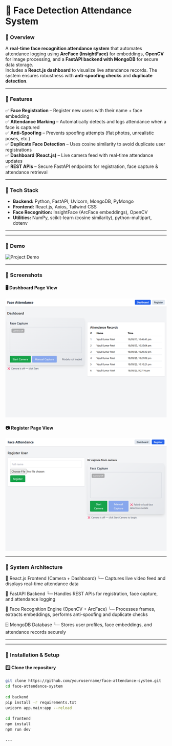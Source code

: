 # 📌 Face Detection Attendance System

### 🔹 Overview
A **real-time face recognition attendance system** that automates attendance logging using **ArcFace (InsightFace)** for embeddings, **OpenCV** for image processing, and a **FastAPI backend with MongoDB** for secure data storage.  
Includes a **React.js dashboard** to visualize live attendance records. The system ensures robustness with **anti-spoofing checks** and **duplicate detection**.

---

### 🔹 Features
✅ **Face Registration** – Register new users with their name + face embedding  
✅ **Attendance Marking** – Automatically detects and logs attendance when a face is captured  
✅ **Anti-Spoofing** – Prevents spoofing attempts (flat photos, unrealistic poses, etc.)  
✅ **Duplicate Face Detection** – Uses cosine similarity to avoid duplicate user registrations  
✅ **Dashboard (React.js)** – Live camera feed with real-time attendance updates  
✅ **REST APIs** – Secure FastAPI endpoints for registration, face capture & attendance retrieval  

---

### 🔹 Tech Stack
- **Backend:** Python, FastAPI, Uvicorn, MongoDB, PyMongo  
- **Frontend:** React.js, Axios, Tailwind CSS  
- **Face Recognition:** InsightFace (ArcFace embeddings), OpenCV  
- **Utilities:** NumPy, scikit-learn (cosine similarity), python-multipart, dotenv  

---

---

### 🔹 Demo

![Project Demo](./public/Face_Project.gif)

---

### 🔹 Screenshots

#### 🖥️ Dashboard Page View  
![Dashboard Page Screenshot](./public/Dashboard_Page.png)

#### 📷 Register Page View  
![Register Page Screenshot](./public/Register_Page.png)

---

### 🔹 System Architecture

📸 React.js Frontend (Camera + Dashboard)
    └─ Captures live video feed and displays real-time attendance data

🔗 FastAPI Backend
    └─ Handles REST APIs for registration, face capture, and attendance logging

🧠 Face Recognition Engine (OpenCV + ArcFace)
    └─ Processes frames, extracts embeddings, performs anti-spoofing and duplicate checks

🗄️ MongoDB Database
    └─ Stores user profiles, face embeddings, and attendance records securely

---

---
### 🔹 Installation & Setup

#### 1️⃣ Clone the repository
```bash
git clone https://github.com/yourusername/face-attendance-system.git
cd face-attendance-system

cd backend
pip install -r requirements.txt
uvicorn app.main:app --reload

cd frontend
npm install
npm run dev

---